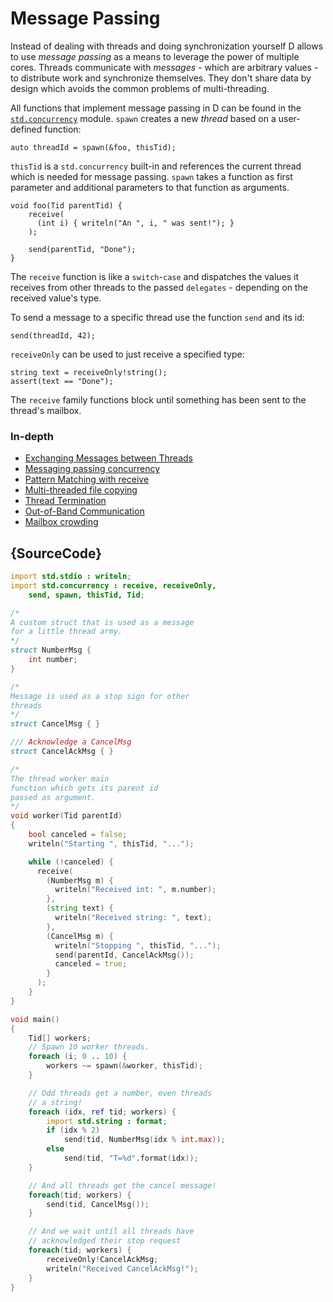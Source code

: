 # Message Passing

Instead of dealing with threads and doing synchronization
yourself D allows to use *message passing* as a means
to leverage the power of multiple cores. Threads communicate
with *messages* - which are arbitrary values - to distribute
work and synchronize themselves. They don't share data
by design which avoids the common problems of
multi-threading.

All functions that implement message passing in D
can be found in the [`std.concurrency`](https://dlang.org/phobos/std_concurrency.html)
module. `spawn` creates a new *thread* based on a
user-defined function:

    auto threadId = spawn(&foo, thisTid);

`thisTid` is a `std.concurrency` built-in and references
the current thread which is needed for message passing. `spawn`
takes a function as first parameter and
additional parameters to that function as arguments.

    void foo(Tid parentTid) {
        receive(
          (int i) { writeln("An ", i, " was sent!"); }
        );

        send(parentTid, "Done");
    }

The `receive` function is like a `switch`-`case`
and dispatches the values it receives from other threads
to the passed `delegates` - depending on the received
value's type.

To send a message to a specific thread use the function `send`
and its id:

    send(threadId, 42);

`receiveOnly` can be used to just receive a specified
type:

    string text = receiveOnly!string();
    assert(text == "Done");

The `receive` family functions block until something
has been sent to the thread's mailbox.


### In-depth

- [Exchanging Messages between Threads](http://www.informit.com/articles/article.aspx?p=1609144&seqNum=5)
- [Messaging passing concurrency](http://ddili.org/ders/d.en/concurrency.html)
- [Pattern Matching with receive](http://www.informit.com/articles/article.aspx?p=1609144&seqNum=6)
- [Multi-threaded file copying](http://www.informit.com/articles/article.aspx?p=1609144&seqNum=7)
- [Thread Termination](http://www.informit.com/articles/article.aspx?p=1609144&seqNum=8)
- [Out-of-Band Communication](http://www.informit.com/articles/article.aspx?p=1609144&seqNum=9)
- [Mailbox crowding](http://www.informit.com/articles/article.aspx?p=1609144&seqNum=10)

## {SourceCode}

```d
import std.stdio : writeln;
import std.concurrency : receive, receiveOnly,
    send, spawn, thisTid, Tid;

/*
A custom struct that is used as a message
for a little thread army.
*/
struct NumberMsg {
    int number;
}

/*
Message is used as a stop sign for other
threads
*/
struct CancelMsg { }

/// Acknowledge a CancelMsg
struct CancelAckMsg { }

/*
The thread worker main
function which gets its parent id
passed as argument.
*/
void worker(Tid parentId)
{
    bool canceled = false;
    writeln("Starting ", thisTid, "...");

    while (!canceled) {
      receive(
        (NumberMsg m) {
          writeln("Received int: ", m.number);
        },
        (string text) {
          writeln("Received string: ", text);
        },
        (CancelMsg m) {
          writeln("Stopping ", thisTid, "...");
          send(parentId, CancelAckMsg());
          canceled = true;
        }
      );
    }
}

void main()
{
    Tid[] workers;
    // Spawn 10 worker threads.
    foreach (i; 0 .. 10) {
        workers ~= spawn(&worker, thisTid);
    }

    // Odd threads get a number, even threads
    // a string!
    foreach (idx, ref tid; workers) {
        import std.string : format;
        if (idx % 2)
            send(tid, NumberMsg(idx % int.max));
        else
            send(tid, "T=%d".format(idx));
    }

    // And all threads get the cancel message!
    foreach(tid; workers) {
        send(tid, CancelMsg());
    }

    // And we wait until all threads have
    // acknowledged their stop request
    foreach(tid; workers) {
        receiveOnly!CancelAckMsg;
        writeln("Received CancelAckMsg!");
    }
}
```
